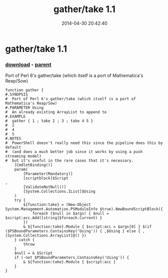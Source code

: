 ﻿---
pid:            5131
poster:         Public Domain
title:          gather/take 1.1
date:           2014-04-30 20:42:40
format:         posh
parent:         5119
parent:         5119

---

# gather/take 1.1

### [download](5131.ps1) - [parent](5119.md)

Port of Perl 6's gather/take (which itself is a port of Mathematica's Reap/Sow)

```posh
function gather {
#.SYNOPSIS
#  Port of Perl 6's gather/take (which itself is a port of Mathematica's Reap/Sow)
#.PARAMETER Using
#  An already existing ArrayList to append to
#.EXAMPLE
#  gather { 1 ; take 2 ; 3 ; take 4 5 }
#  2
#  4
#  5
#.NOTES
#  PowerShell doesn't really need this since the pipeline does this by default
#  (and does a much better job since it works by using a push streaming model)
#  but it's useful in the rare cases that it's necessary.
	[CmdletBinding()]
	param(
		[Parameter(Mandatory)]
		[scriptblock]$Script
,
		[ValidateNotNull()]
		[System.Collections.IList]$Using
	)
	try {
		${function:take} = (New-Object System.Management.Automation.PSModuleInfo $true).NewBoundScriptBlock({
			foreach ($null in $args) { $null = $script:acc.Add([string]$foreach.Current) }
		})
		& ${function:take}.Module { $script:acc = $args[0] } $(if ($PSBoundParameters.ContainsKey('Using')) { ,$Using } else { ,[System.Collections.ArrayList]@() })
	} catch {
		throw
	}
	$null = & $Script
	if (-not $PSBoundParameters.ContainsKey('Using')) {
		& ${function:take}.Module { $script:acc }
	}
}
```
